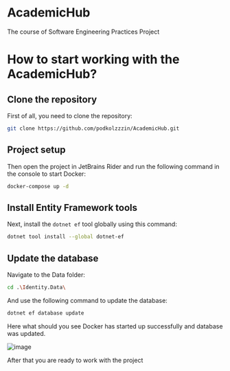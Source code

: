 # AcademicHub
The course of Software Engineering Practices Project



# How to start working with the AcademicHub?

## Clone the repository
First of all, you need to clone the repository:

```bash
git clone https://github.com/podkolzzzin/AcademicHub.git
```

## Project setup
Then open the project in JetBrains Rider and run the following command in the console to start Docker:

```bash
docker-compose up -d
```

## Install Entity Framework tools
Next, install the `dotnet ef` tool globally using this command:

```bash
dotnet tool install --global dotnet-ef
```

## Update the database
Navigate to the Data folder:

```bash
cd .\Identity.Data\
```

And use the following command to update the database:

```bash
dotnet ef database update
```

Here what should you see Docker has started up successfully and database was updated.

![image](https://github.com/podkolzzzin/AcademicHub/assets/94047397/c0469c30-beed-447c-ba0e-d1bed468cf78)

After that you are ready to work with the project


